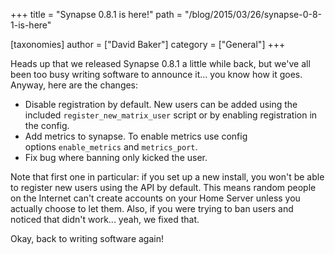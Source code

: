 +++
title = "Synapse 0.8.1 is here!"
path = "/blog/2015/03/26/synapse-0-8-1-is-here"

[taxonomies]
author = ["David Baker"]
category = ["General"]
+++

Heads up that we released Synapse 0.8.1 a little while back, but we've all been too busy writing software to announce it... you know how it goes. Anyway, here are the changes:
<ul>
	<li>Disable registration by default. New users can be added using the included <code>register_new_matrix_user</code> script or by enabling registration in the config.</li>
	<li>Add metrics to synapse. To enable metrics use config options <code>enable_metrics</code> and <code>metrics_port</code>.</li>
	<li>Fix bug where banning only kicked the user.</li>
</ul>
Note that first one in particular: if you set up a new install, you won't be able to register new users using the API by default. This means random people on the Internet can't create accounts on your Home Server unless you actually choose to let them. Also, if you were trying to ban users and noticed that didn't work... yeah, we fixed that.

Okay, back to writing software again!
